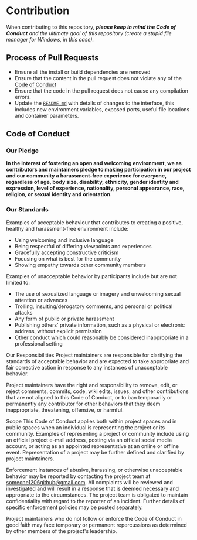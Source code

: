 # Contribution
When contributing to this repository, ***please keep in mind the Code of Conduct** and the ultimate goal of this repository (create a stupid file manager for Windows, in this case).*

## Process of Pull Requests
* Ensure all the install or build dependencies are removed
* Ensure that the content in the pull request does not violate any of the [Code of Conduct](#code_of_conduct)
* Ensure that the code in the pull request does not cause any compilation errors.
* Update the [`README.md`](README.md) with details of changes to the interface, this includes new environment variables, exposed ports, useful file locations and container parameters.



<h2 id="code_of_conduct">Code of Conduct</h2>

### Our Pledge
**In the interest of fostering an open and welcoming environment, we as contributors and maintainers pledge to making participation in our project and our community a harassment-free experience for everyone, regardless of age, body size, disability, ethnicity, gender identity and expression, level of experience, nationality, personal appearance, race, religion, or sexual identity and orientation.**

### Our Standards
Examples of acceptable behaviour that contributes to creating a positive, healthy and harassment-free environment include:
* Using welcoming and inclusive language
* Being respectful of differing viewpoints and experiences
* Gracefully accepting constructive criticism
* Focusing on what is best for the community
* Showing empathy towards other community members

Examples of unacceptable behavior by participants include but are not limited to:
* The use of sexualized language or imagery and unwelcoming sexual attention or advances
* Trolling, insulting/derogatory comments, and personal or political attacks
* Any form of public or private harassment
* Publishing others' private information, such as a physical or electronic address, without explicit permission
* Other conduct which could reasonably be considered inappropriate in a professional setting

Our Responsibilities
Project maintainers are responsible for clarifying the standards of acceptable behavior and are expected to take appropriate and fair corrective action in response to any instances of unacceptable behavior.

Project maintainers have the right and responsibility to remove, edit, or reject comments, commits, code, wiki edits, issues, and other contributions that are not aligned to this Code of Conduct, or to ban temporarily or permanently any contributor for other behaviors that they deem inappropriate, threatening, offensive, or harmful.

Scope
This Code of Conduct applies both within project spaces and in public spaces when an individual is representing the project or its community. Examples of representing a project or community include using an official project e-mail address, posting via an official social media account, or acting as an appointed representative at an online or offline event. Representation of a project may be further defined and clarified by project maintainers.

Enforcement
Instances of abusive, harassing, or otherwise unacceptable behavior may be reported by contacting the project team at someone1206github@gmail.com. All complaints will be reviewed and investigated and will result in a response that is deemed necessary and appropriate to the circumstances. The project team is obligated to maintain confidentiality with regard to the reporter of an incident. Further details of specific enforcement policies may be posted separately.

Project maintainers who do not follow or enforce the Code of Conduct in good faith may face temporary or permanent repercussions as determined by other members of the project's leadership.
